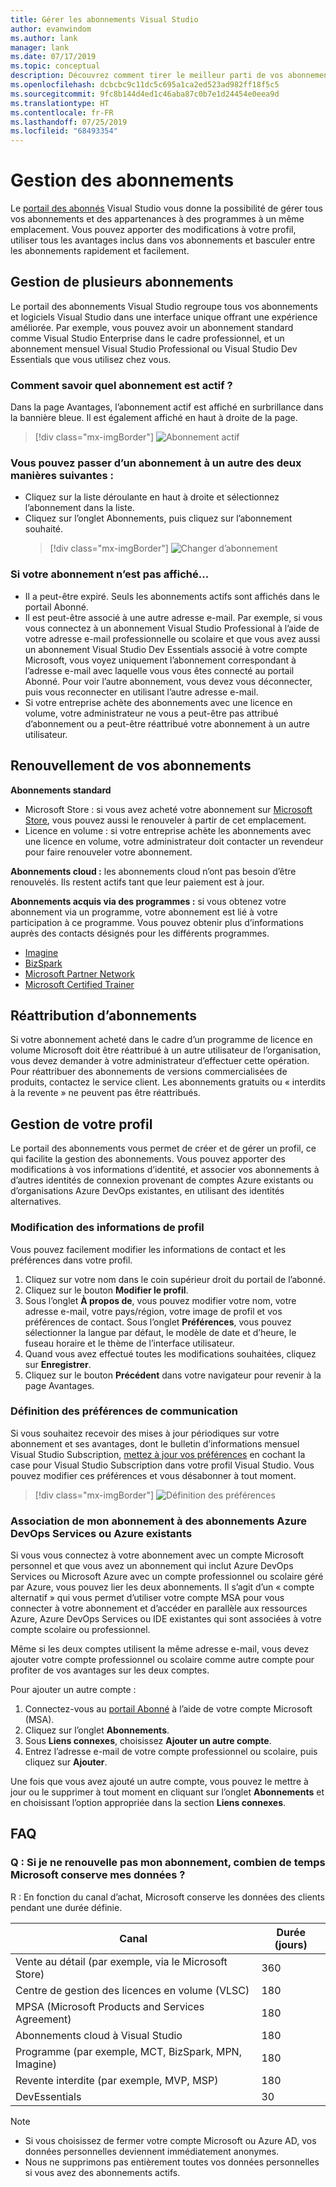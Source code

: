 ```yaml
---
title: Gérer les abonnements Visual Studio
author: evanwindom
ms.author: lank
manager: lank
ms.date: 07/17/2019
ms.topic: conceptual
description: Découvrez comment tirer le meilleur parti de vos abonnements Visual Studio.
ms.openlocfilehash: dcbcbc9c11dc5c695a1ca2ed523ad982ff18f5c5
ms.sourcegitcommit: 9fc8b144d4ed1c46aba87c0b7e1d24454e0eea9d
ms.translationtype: HT
ms.contentlocale: fr-FR
ms.lasthandoff: 07/25/2019
ms.locfileid: "68493354"
---
```

# <a name="managing-subscriptions"></a>Gestion des abonnements

Le [portail des abonnés](https://my.visualstudio.com) Visual Studio vous donne la possibilité de gérer tous vos abonnements et des appartenances à des programmes à un même emplacement. Vous pouvez apporter des modifications à votre profil, utiliser tous les avantages inclus dans vos abonnements et basculer entre les abonnements rapidement et facilement.

## <a name="managing-multiple-subscriptions"></a>Gestion de plusieurs abonnements

Le portail des abonnements Visual Studio regroupe tous vos abonnements et logiciels Visual Studio dans une interface unique offrant une expérience améliorée. Par exemple, vous pouvez avoir un abonnement standard comme Visual Studio Enterprise dans le cadre professionnel, et un abonnement mensuel Visual Studio Professional ou Visual Studio Dev Essentials que vous utilisez chez vous.

### <a name="which-subscription-am-i-using"></a>Comment savoir quel abonnement est actif ?

Dans la page Avantages, l’abonnement actif est affiché en surbrillance dans la bannière bleue. Il est également affiché en haut à droite de la page.
> [!div class="mx-imgBorder"]
> ![Abonnement actif](_img/manage-vs-subscriptions/current-subscription-cropped.png)

### <a name="to-switch-between-subscriptions-you-can"></a>Vous pouvez passer d’un abonnement à un autre des deux manières suivantes :

- Cliquez sur la liste déroulante en haut à droite et sélectionnez l’abonnement dans la liste.
- Cliquez sur l’onglet Abonnements, puis cliquez sur l’abonnement souhaité.
  > [!div class="mx-imgBorder"]
  > ![Changer d’abonnement](_img/manage-vs-subscriptions/change-subscription-resized.png)

### <a name="if-your-subscription-is-not-visible"></a>Si votre abonnement n’est pas affiché...

- Il a peut-être expiré. Seuls les abonnements actifs sont affichés dans le portail Abonné.
- Il est peut-être associé à une autre adresse e-mail. Par exemple, si vous vous connectez à un abonnement Visual Studio Professional à l’aide de votre adresse e-mail professionnelle ou scolaire et que vous avez aussi un abonnement Visual Studio Dev Essentials associé à votre compte Microsoft, vous voyez uniquement l’abonnement correspondant à l’adresse e-mail avec laquelle vous vous êtes connecté au portail Abonné. Pour voir l’autre abonnement, vous devez vous déconnecter, puis vous reconnecter en utilisant l’autre adresse e-mail.
- Si votre entreprise achète des abonnements avec une licence en volume, votre administrateur ne vous a peut-être pas attribué d’abonnement ou a peut-être réattribué votre abonnement à un autre utilisateur.

## <a name="renewing-my-subscriptions"></a>Renouvellement de vos abonnements

**Abonnements standard**
- Microsoft Store : si vous avez acheté votre abonnement sur [Microsoft Store](http://www.microsoft.com/store), vous pouvez aussi le renouveler à partir de cet emplacement.
- Licence en volume :  si votre entreprise achète les abonnements avec une licence en volume, votre administrateur doit contacter un revendeur pour faire renouveler votre abonnement.

**Abonnements cloud :**  les abonnements cloud n’ont pas besoin d’être renouvelés. Ils restent actifs tant que leur paiement est à jour.

**Abonnements acquis via des programmes :**  si vous obtenez votre abonnement via un programme, votre abonnement est lié à votre participation à ce programme. Vous pouvez obtenir plus d’informations auprès des contacts désignés pour les différents programmes.

- [Imagine](https://imagine.microsoft.com/about)
- [BizSpark](https://bizspark.microsoft.com/About/Offers)
- [Microsoft Partner Network](https://partner.microsoft.com)
- [Microsoft Certified Trainer](https://www.microsoft.com/learning/mct-certification.aspx)

## <a name="transferring-subscriptions"></a>Réattribution d’abonnements

Si votre abonnement acheté dans le cadre d’un programme de licence en volume Microsoft doit être réattribué à un autre utilisateur de l’organisation, vous devez demander à votre administrateur d’effectuer cette opération.
Pour réattribuer des abonnements de versions commercialisées de produits, contactez le service client. Les abonnements gratuits ou « interdits à la revente » ne peuvent pas être réattribués.

## <a name="managing-my-profile"></a>Gestion de votre profil

Le portail des abonnements vous permet de créer et de gérer un profil, ce qui facilite la gestion des abonnements. Vous pouvez apporter des modifications à vos informations d’identité, et associer vos abonnements à d’autres identités de connexion provenant de comptes Azure existants ou d’organisations Azure DevOps existantes, en utilisant des identités alternatives.

### <a name="changing-profile-information"></a>Modification des informations de profil

Vous pouvez facilement modifier les informations de contact et les préférences dans votre profil.

1. Cliquez sur votre nom dans le coin supérieur droit du portail de l’abonné.
2. Cliquez sur le bouton **Modifier le profil**.
3. Sous l’onglet **À propos de**, vous pouvez modifier votre nom, votre adresse e-mail, votre pays/région, votre image de profil et vos préférences de contact. Sous l’onglet **Préférences**, vous pouvez sélectionner la langue par défaut, le modèle de date et d’heure, le fuseau horaire et le thème de l’interface utilisateur.
4. Quand vous avez effectué toutes les modifications souhaitées, cliquez sur **Enregistrer**.
5. Cliquez sur le bouton **Précédent** dans votre navigateur pour revenir à la page Avantages.

### <a name="setting-communications-preferences"></a>Définition des préférences de communication
Si vous souhaitez recevoir des mises à jour périodiques sur votre abonnement et ses avantages, dont le bulletin d’informations mensuel Visual Studio Subscription, [mettez à jour vos préférences](https://app.vsaex.visualstudio.com/me?workflowID=devprogram&tab=edit) en cochant la case pour Visual Studio Subscription dans votre profil Visual Studio. Vous pouvez modifier ces préférences et vous désabonner à tout moment. 

   > [!div class="mx-imgBorder"]
   > ![Définition des préférences](_img/manage-vs-subscriptions/change-prefs.png)
   
### <a name="linking-my-subscription-to-existing-azure-devops-services-or-azure-subscriptions"></a>Association de mon abonnement à des abonnements Azure DevOps Services ou Azure existants
Si vous vous connectez à votre abonnement avec un compte Microsoft personnel et que vous avez un abonnement qui inclut Azure DevOps Services ou Microsoft Azure avec un compte professionnel ou scolaire géré par Azure, vous pouvez lier les deux abonnements. Il s’agit d’un « compte alternatif » qui vous permet d’utiliser votre compte MSA pour vous connecter à votre abonnement et d’accéder en parallèle aux ressources Azure, Azure DevOps Services ou IDE existantes qui sont associées à votre compte scolaire ou professionnel.

Même si les deux comptes utilisent la même adresse e-mail, vous devez ajouter votre compte professionnel ou scolaire comme autre compte pour profiter de vos avantages sur les deux comptes.

Pour ajouter un autre compte :

1. Connectez-vous au [portail Abonné](https://my.visualstudio.com?wt.mc_id=o~msft~docs) à l’aide de votre compte Microsoft (MSA).
2. Cliquez sur l’onglet **Abonnements**.
3. Sous **Liens connexes**, choisissez **Ajouter un autre compte**.
4. Entrez l’adresse e-mail de votre compte professionnel ou scolaire, puis cliquez sur **Ajouter**.

Une fois que vous avez ajouté un autre compte, vous pouvez le mettre à jour ou le supprimer à tout moment en cliquant sur l’onglet **Abonnements** et en choisissant l’option appropriée dans la section **Liens connexes**.

## <a name="frequently-asked-questions"></a>FAQ

### <a name="q-if-i-do-not-renew-my-subscription-how-long-will-microsoft-keep-my-data"></a>Q : Si je ne renouvelle pas mon abonnement, combien de temps Microsoft conserve mes données ?
R : En fonction du canal d’achat, Microsoft conserve les données des clients pendant une durée définie.

| Canal                                                | Durée (jours) |
|--------------------------------------------------------|-----------------|
|    Vente au détail (par exemple, via le Microsoft Store)               |    360          |
|    Centre de gestion des licences en volume (VLSC)              |    180          |
|    MPSA (Microsoft Products and Services Agreement)    |    180          |
|    Abonnements cloud à Visual Studio                   |    180          |
|    Programme (par exemple, MCT, BizSpark, MPN, Imagine)          |    180          |
|    Revente interdite (par exemple, MVP, MSP)                      |    180          |
|    DevEssentials                                       |    30           |

> [!NOTE]
> - Si vous choisissez de fermer votre compte Microsoft ou Azure AD, vos données personnelles deviennent immédiatement anonymes.
> - Nous ne supprimons pas entièrement toutes vos données personnelles si vous avez des abonnements actifs.
